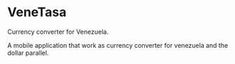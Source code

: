 # VeneTasa
Currency converter for Venezuela.


A mobile application that work as currency converter for venezuela and the dollar parallel.
